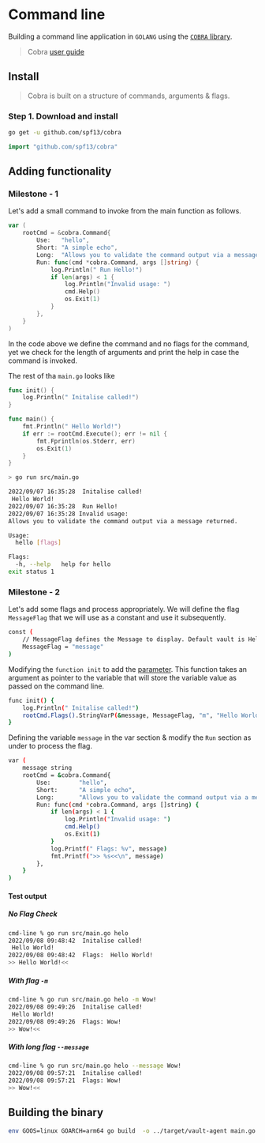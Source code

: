 # Command line

Building a command line application in `GOLANG` using the [`COBRA` library](https://github.com/spf13/cobra).

> Cobra [user guide](https://github.com/spf13/cobra/blob/main/user_guide.md)

## Install 

> Cobra is built on a structure of commands, arguments & flags.


### Step 1. Download and install

```bash
go get -u github.com/spf13/cobra
```

```go
import "github.com/spf13/cobra"
```

## Adding functionality

### Milestone - 1
Let's add a small command to invoke from the main function as follows.

```go
var (
	rootCmd = &cobra.Command{
		Use:   "hello",
		Short: "A simple echo",
		Long:  "Allows you to validate the command output via a message returned.",
		Run: func(cmd *cobra.Command, args []string) {
			log.Println(" Run Hello!")
			if len(args) < 1 {
				log.Println("Invalid usage: ")
				cmd.Help()
				os.Exit(1)
			}
		},
	}
)
```

In the code above we define the command and no flags for the command, yet we check for the length of arguments and print the help in case the command is invoked.

The rest of tha `main.go` looks like

```go
func init() {
	log.Println(" Initalise called!")
}

func main() {
	fmt.Println(" Hello World!")
	if err := rootCmd.Execute(); err != nil {
		fmt.Fprintln(os.Stderr, err)
		os.Exit(1)
	}
}
```

```bash
> go run src/main.go

2022/09/07 16:35:28  Initalise called!
 Hello World!
2022/09/07 16:35:28  Run Hello!
2022/09/07 16:35:28 Invalid usage: 
Allows you to validate the command output via a message returned.

Usage:
  hello [flags]

Flags:
  -h, --help   help for hello
exit status 1
```

### Milestone - 2

Let's add some flags and process appropriately. We will define the flag `MessageFlag` that we will use as a constant and use it subsequently.

```bash
const (
	// MessageFlag defines the Message to display. Default vault is Hello World!
	MessageFlag = "message"
)
```

Modifying the `function init` to add the [parameter](https://pkg.go.dev/github.com/spf13/pflag#StringVarP). This function takes an argument as pointer to the variable that will store the variable value as passed on the command line.


```bash
func init() {
	log.Println(" Initalise called!")
	rootCmd.Flags().StringVarP(&message, MessageFlag, "m", "Hello World!", "Message that will be displayed")
}
```

Defining the variable `message` in the var section & modify the `Run` section as under to process the flag.

```bash
var (
	message string
	rootCmd = &cobra.Command{
		Use:        "hello",
		Short:      "A simple echo",
		Long:       "Allows you to validate the command output via a message returned.",
		Run: func(cmd *cobra.Command, args []string) {
			if len(args) < 1 {
				log.Println("Invalid usage: ")
				cmd.Help()
				os.Exit(1)
			}
			log.Printf(" Flags: %v", message)
			fmt.Printf(">> %s<<\n", message)
		},
	}
)
```

#### Test output

##### No Flag Check

```bash
cmd-line % go run src/main.go helo
2022/09/08 09:48:42  Initalise called!
 Hello World!
2022/09/08 09:48:42  Flags:  Hello World!
>> Hello World!<<
```

##### With flag `-m`

```bash
cmd-line % go run src/main.go helo -m Wow!
2022/09/08 09:49:26  Initalise called!
 Hello World!
2022/09/08 09:49:26  Flags: Wow!
>> Wow!<<
```

##### With long flag `--message`

```bash
cmd-line % go run src/main.go helo --message Wow!
2022/09/08 09:57:21  Initalise called!
2022/09/08 09:57:21  Flags: Wow!
>> Wow!<<
```

## Building the binary

```bash
env GOOS=linux GOARCH=arm64 go build  -o ../target/vault-agent main.go
```